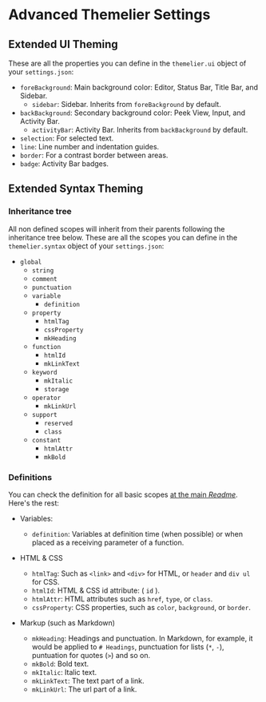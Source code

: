 # Advanced Themelier Settings

## Extended UI Theming

These are all the properties you can define in the `themelier.ui` object of your `settings.json`:

- `foreBackground`: Main background color: Editor, Status Bar, Title Bar, and Sidebar.
    - `sidebar`: Sidebar. Inherits from `foreBackground` by default.
- `backBackground`: Secondary background color: Peek View, Input, and Activity Bar.
    - `activityBar`: Activity Bar. Inherits from `backBackground` by default.
- `selection`: For selected text.
- `line`: Line number and indentation guides.
- `border`: For a contrast border between areas.
- `badge`: Activity Bar badges.

## Extended Syntax Theming

### Inheritance tree

All non defined scopes will inherit from their parents following the inheritance tree below. These are all the scopes you can define in the `themelier.syntax` object of your `settings.json`:

- `global`
    - `string`
    - `comment`
    - `punctuation`
    - `variable`
        - `definition`
    - `property`
        - `htmlTag`
        - `cssProperty`
        - `mkHeading`
    - `function`
        - `htmlId`
        - `mkLinkText`
    - `keyword`
        - `mkItalic`
        - `storage`
    - `operator`
        - `mkLinkUrl`
    - `support`
        - `reserved`
        - `class`
    - `constant`
        - `htmlAttr`
        - `mkBold`

### Definitions

You can check the definition for all basic scopes [at the main *Readme*](https://github.com/rafamel/themelier/blob/master/README.md). Here's the rest:

- Variables:
    - `definition`: Variables at definition time (when possible) or when placed as a receiving parameter of a function.

- HTML & CSS
    - `htmlTag`: Such as `<link>` and `<div>` for HTML, or `header` and `div ul` for CSS.
    - `htmlId`: HTML & CSS id attribute: ( `id` ).
    - `htmlAttr`: HTML attributes such as `href`, `type`, or `class`.
    - `cssProperty`: CSS properties, such as `color`, `background`, or `border`.

- Markup (such as Markdown)
    - `mkHeading`: Headings and punctuation. In Markdown, for example, it would be applied to `# Headings`, punctuation for lists (`*`, `-`), puntuation for quotes (`>`) and so on.
    - `mkBold`: Bold text.
    - `mkItalic`: Italic text.
    - `mkLinkText`: The text part of a link.
    - `mkLinkUrl`: The url part of a link.
